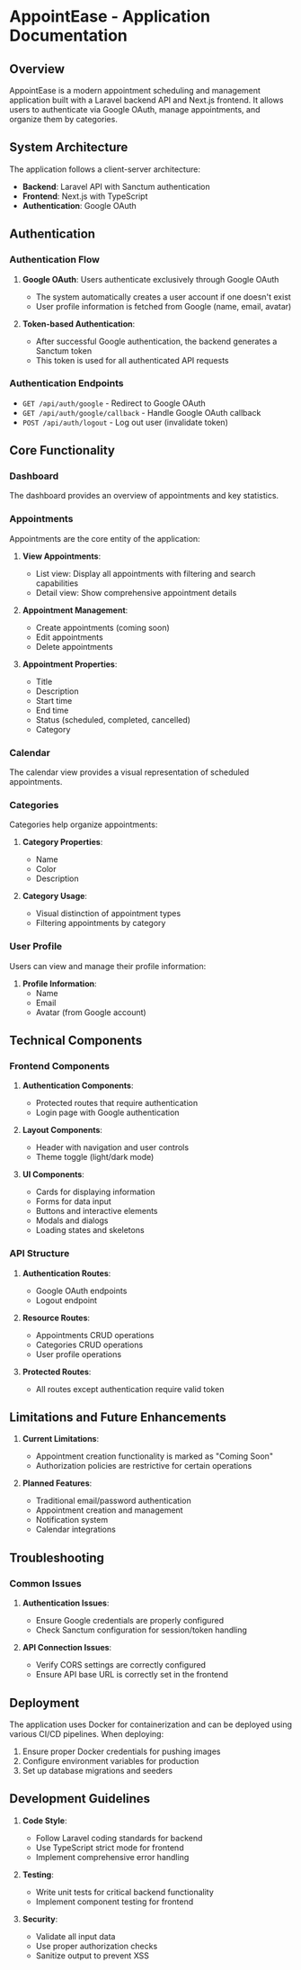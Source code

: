 # AppointEase - Application Documentation

## Overview

AppointEase is a modern appointment scheduling and management application built with a Laravel backend API and Next.js frontend. It allows users to authenticate via Google OAuth, manage appointments, and organize them by categories.

## System Architecture

The application follows a client-server architecture:

- **Backend**: Laravel API with Sanctum authentication
- **Frontend**: Next.js with TypeScript
- **Authentication**: Google OAuth

## Authentication

### Authentication Flow

1. **Google OAuth**: Users authenticate exclusively through Google OAuth

   - The system automatically creates a user account if one doesn't exist
   - User profile information is fetched from Google (name, email, avatar)

2. **Token-based Authentication**:
   - After successful Google authentication, the backend generates a Sanctum token
   - This token is used for all authenticated API requests

### Authentication Endpoints

- `GET /api/auth/google` - Redirect to Google OAuth
- `GET /api/auth/google/callback` - Handle Google OAuth callback
- `POST /api/auth/logout` - Log out user (invalidate token)

## Core Functionality

### Dashboard

The dashboard provides an overview of appointments and key statistics.

### Appointments

Appointments are the core entity of the application:

1. **View Appointments**:

   - List view: Display all appointments with filtering and search capabilities
   - Detail view: Show comprehensive appointment details

2. **Appointment Management**:

   - Create appointments (coming soon)
   - Edit appointments
   - Delete appointments

3. **Appointment Properties**:
   - Title
   - Description
   - Start time
   - End time
   - Status (scheduled, completed, cancelled)
   - Category

### Calendar

The calendar view provides a visual representation of scheduled appointments.

### Categories

Categories help organize appointments:

1. **Category Properties**:

   - Name
   - Color
   - Description

2. **Category Usage**:
   - Visual distinction of appointment types
   - Filtering appointments by category

### User Profile

Users can view and manage their profile information:

1. **Profile Information**:
   - Name
   - Email
   - Avatar (from Google account)

## Technical Components

### Frontend Components

1. **Authentication Components**:

   - Protected routes that require authentication
   - Login page with Google authentication

2. **Layout Components**:

   - Header with navigation and user controls
   - Theme toggle (light/dark mode)

3. **UI Components**:
   - Cards for displaying information
   - Forms for data input
   - Buttons and interactive elements
   - Modals and dialogs
   - Loading states and skeletons

### API Structure

1. **Authentication Routes**:

   - Google OAuth endpoints
   - Logout endpoint

2. **Resource Routes**:

   - Appointments CRUD operations
   - Categories CRUD operations
   - User profile operations

3. **Protected Routes**:
   - All routes except authentication require valid token

## Limitations and Future Enhancements

1. **Current Limitations**:

   - Appointment creation functionality is marked as "Coming Soon"
   - Authorization policies are restrictive for certain operations

2. **Planned Features**:
   - Traditional email/password authentication
   - Appointment creation and management
   - Notification system
   - Calendar integrations

## Troubleshooting

### Common Issues

1. **Authentication Issues**:

   - Ensure Google credentials are properly configured
   - Check Sanctum configuration for session/token handling

2. **API Connection Issues**:
   - Verify CORS settings are correctly configured
   - Ensure API base URL is correctly set in the frontend

## Deployment

The application uses Docker for containerization and can be deployed using various CI/CD pipelines. When deploying:

1. Ensure proper Docker credentials for pushing images
2. Configure environment variables for production
3. Set up database migrations and seeders

## Development Guidelines

1. **Code Style**:

   - Follow Laravel coding standards for backend
   - Use TypeScript strict mode for frontend
   - Implement comprehensive error handling

2. **Testing**:

   - Write unit tests for critical backend functionality
   - Implement component testing for frontend

3. **Security**:
   - Validate all input data
   - Use proper authorization checks
   - Sanitize output to prevent XSS
